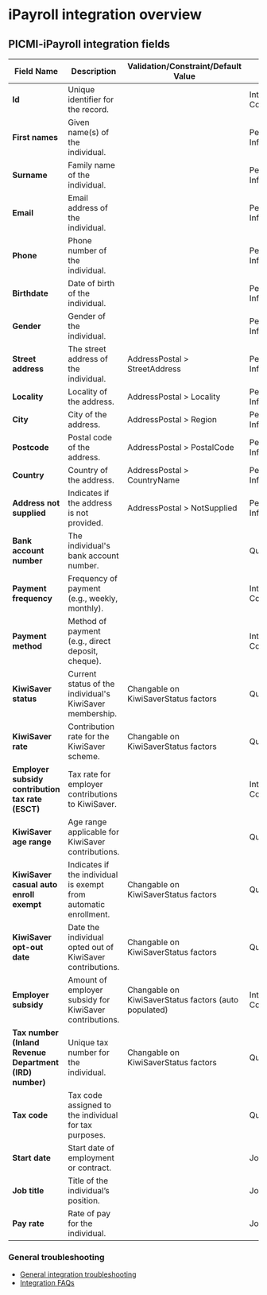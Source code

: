 # iPayroll integration overview

## PICMI-iPayroll integration fields

| **Field Name**                                          | **Description**                                                  | **Validation/Constraint/Default Value**               | **Source**                |
|---------------------------------------------------------|------------------------------------------------------------------|-------------------------------------------------------|---------------------------|
| **Id**                                                  | Unique identifier for the record.                                |                                                       | Integration Configuration |
| **First names**                                         | Given name(s) of the individual.                                 |                                                       | Personal Information      |
| **Surname**                                             | Family name of the individual.                                   |                                                       | Personal Information      |
| **Email**                                               | Email address of the individual.                                 |                                                       | Personal Information      |
| **Phone**                                               | Phone number of the individual.                                  |                                                       | Personal Information      |
| **Birthdate**                                           | Date of birth of the individual.                                 |                                                       | Personal Information      |
| **Gender**                                              | Gender of the individual.                                        |                                                       | Personal Information      |
| **Street address**                                      | The street address of the individual.                            | AddressPostal > StreetAddress                         | Personal Information      |
| **Locality**                                            | Locality of the address.                                         | AddressPostal > Locality                              | Personal Information      |
| **City**                                                | City of the address.                                             | AddressPostal > Region                                | Personal Information      |
| **Postcode**                                            | Postal code of the address.                                      | AddressPostal > PostalCode                            | Personal Information      |
| **Country**                                             | Country of the address.                                          | AddressPostal > CountryName                           | Personal Information      |
| **Address not supplied**                                | Indicates if the address is not provided.                        | AddressPostal > NotSupplied                           | Personal Information      |
| **Bank account number**                                 | The individual's bank account number.                            |                                                       | Questions                 |
| **Payment frequency**                                   | Frequency of payment (e.g., weekly, monthly).                    |                                                       | Integration Configuration |
| **Payment method**                                      | Method of payment (e.g., direct deposit, cheque).                |                                                       | Integration Configuration |
| **KiwiSaver status**                                    | Current status of the individual's KiwiSaver membership.         | Changable on KiwiSaverStatus factors                  | Questions                 |
| **KiwiSaver rate**                                      | Contribution rate for the KiwiSaver scheme.                      | Changable on KiwiSaverStatus factors                  | Questions                 |
| **Employer subsidy contribution tax rate (ESCT)**       | Tax rate for employer contributions to KiwiSaver.                |                                                       | Integration Configuration |
| **KiwiSaver age range**                                 | Age range applicable for KiwiSaver contributions.                |                                                       | Questions                 |
| **KiwiSaver casual auto enroll exempt**                 | Indicates if the individual is exempt from automatic enrollment. | Changable on KiwiSaverStatus factors                  | Questions                 |
| **KiwiSaver opt-out date**                              | Date the individual opted out of KiwiSaver contributions.        | Changable on KiwiSaverStatus factors                  | Questions                 |
| **Employer subsidy**                                    | Amount of employer subsidy for KiwiSaver contributions.          | Changable on KiwiSaverStatus factors (auto populated) | Integration Configuration |
| **Tax number (Inland Revenue Department (IRD) number)** | Unique tax number for the individual.                            | Changable on KiwiSaverStatus factors                  | Questions                 |
| **Tax code**                                            | Tax code assigned to the individual for tax purposes.            |                                                       | Questions                 |
| **Start date**                                          | Start date of employment or contract.                            |                                                       | Job                       |
| **Job title**                                           | Title of the individual’s position.                              |                                                       | Job                       |
| **Pay rate**                                            | Rate of pay for the individual.                                  |                                                       | Job                       |

<explanation>

### General troubleshooting

- [General integration troubleshooting](integrations#troubleshooting)
- [Integration FAQs](../faqs#integrations)

</explanation>
